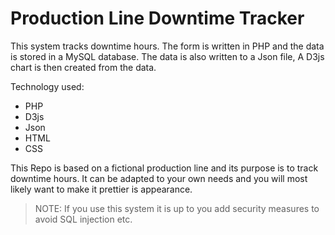 # Production Line Downtime Tracker

This system tracks downtime hours. 
The form is written in PHP and the data is stored in a MySQL database. 
The data is also written to a Json file, A D3js chart is then created from the data.

Technology used:

- PHP
- D3js
- Json
- HTML
- CSS

This Repo is based on a fictional production line and its purpose is to track downtime hours. 
It can be adapted to your own needs and you will most likely want to make it prettier is appearance.

> NOTE: If you use this system it is up to you add security measures to avoid SQL injection etc.

